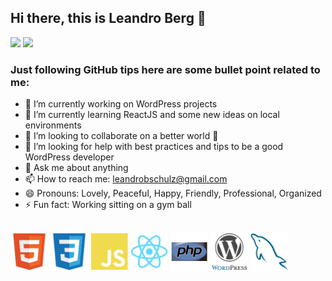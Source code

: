 ## Hi there, this is Leandro Berg 👋

 <div>
  <img height="180em" src="https://github-readme-stats.vercel.app/api?username=leandroberg&show_icons=true&include_all_commits=true&count_private=true" />
  <img height="180em" src="https://github-readme-stats.vercel.app/api/top-langs/?username=leandroberg&layout=compact&langs_count=7" />
</div>

### Just following GitHub tips here are some bullet point related to me:

- 🔭 I’m currently working on WordPress projects
- 🌱 I’m currently learning ReactJS and some new ideas on local environments
- 👯 I’m looking to collaborate on a better world 🥰
- 🤔 I’m looking for help with best practices and tips to be a good WordPress developer
- 💬 Ask me about anything
- 📫 How to reach me: leandrobschulz@gmail.com
- 😄 Pronouns: Lovely, Peaceful, Happy, Friendly, Professional, Organized
- ⚡ Fun fact: Working sitting on a gym ball

<br />

<div>
  <img align="center" alt="HTML" height="60" width="60" src="https://raw.githubusercontent.com/devicons/devicon/master/icons/html5/html5-original.svg">
  <img align="center" alt="CSS" height="60" width="60" src="https://raw.githubusercontent.com/devicons/devicon/master/icons/css3/css3-original.svg">
  <img align="center" alt="JS" height="60" width="60" src="https://raw.githubusercontent.com/devicons/devicon/master/icons/javascript/javascript-plain.svg">
  <img align="center" alt="ReactJS" height="60" width="60" src="https://raw.githubusercontent.com/devicons/devicon/master/icons/react/react-original.svg">
  <img align="center" alt="PHP" height="60" width="60" src="https://raw.githubusercontent.com/devicons/devicon/master/icons/php/php-original.svg">
  <img align="center" alt="WP" height="60" width="60" src="https://raw.githubusercontent.com/devicons/devicon/master/icons/wordpress/wordpress-original.svg">
  <img align="center" alt="MYSQL" height="60" width="60" src="https://raw.githubusercontent.com/devicons/devicon/master/icons/mysql/mysql-original.svg">
</div>
